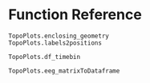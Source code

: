 # Function Reference

```@docs
TopoPlots.enclosing_geometry
TopoPlots.labels2positions
```

```@docs
TopoPlots.df_timebin
```

```@docs
TopoPlots.eeg_matrixToDataframe
```
